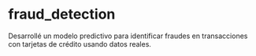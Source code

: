 # fraud_detection
Desarrollé un modelo predictivo para identificar fraudes en transacciones con tarjetas de crédito usando datos reales.
